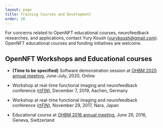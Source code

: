 ```yaml
---
layout: page
title: Training Courses and Development
order: 20
---
```


For concerns related to OpenNFT educational courses, neurofeedback researches, and applications, contact Yury Koush (<yurykoush@gmail.com>).
OpenNFT educational courses and funding initiatives are welcome.

## OpenNFT Workshops and Educational courses

- **(Time to be specified)** Software demonstration session at [OHBM 2020 annual meeting](https://www.humanbrainmapping.org/i4a/pages/index.cfm?pageid=3958), June-July, 2020, Online

- Workshop at real-time functional imaging and neurofeedback conference ([rtFIN](https://www.rtfin2019.org/107020/teachingandtraining)), December 7, 2019, Aachen, Germany

- Workshop at real-time functional imaging and neurofeedback conference ([rtFIN](http://rtfin2017.atr.jp/)), November 29, 2017, Nara, Japan

- Educational course at [OHBM 2016 annual meeting](https://www.humanbrainmapping.org/i4a/pages/index.cfm?pageID=3662), June 26, 2016, Geneva, Switzerland

